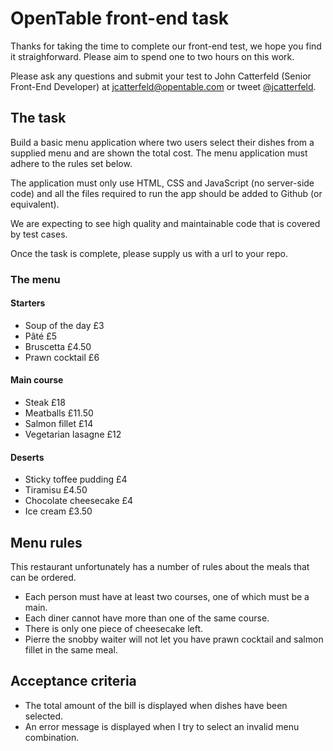OpenTable front-end task
========================

Thanks for taking the time to complete our front-end test, we hope you find it straighforward.  Please aim to spend one to two hours on this work.

Please ask any questions and submit your test to John Catterfeld (Senior Front-End Developer) at [jcatterfeld@opentable.com][mailto] or tweet [@jcatterfeld][tweet].

## The task

Build a basic menu application where two users select their dishes from a supplied menu and are shown the total cost. The menu application must adhere to the rules set below.

The application must only use HTML, CSS and JavaScript (no server-side code) and all the files required to run the app should be added to Github (or equivalent).

We are expecting to see high quality and maintainable code that is covered by test cases.

Once the task is complete, please supply us with a url to your repo.


### The menu

#### Starters
- Soup of the day £3
- Pâté £5
- Bruscetta £4.50
- Prawn cocktail £6

#### Main course
- Steak £18
- Meatballs £11.50
- Salmon fillet £14
- Vegetarian lasagne £12

#### Deserts
- Sticky toffee pudding £4
- Tiramisu £4.50
- Chocolate cheesecake £4
- Ice cream £3.50


## Menu rules

This restaurant unfortunately has a number of rules about the meals that can be ordered.

- Each person must have at least two courses, one of which must be a main.
- Each diner cannot have more than one of the same course. 
- There is only one piece of cheesecake left.
- Pierre the snobby waiter will not let you have prawn cocktail and salmon fillet in the same meal.


## Acceptance criteria

- The total amount of the bill is displayed when dishes have been selected.
- An error message is displayed when I try to select an invalid menu combination.

[mailto]: mailto:jcatterfeld@opentable.com
[tweet]: http://www.twitter.com/jcatterfeld
